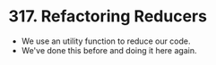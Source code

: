 # 317. Refactoring Reducers 
- We use an utility function to reduce our code.
- We've done this before and doing it here again. 
